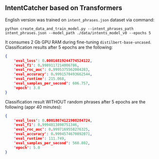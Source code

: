 ## IntentCatcher based on Transformers


English version was trained on `intent_phrases.json` dataset via command:
```
python create_data_and_train_model.py --intent_phrases_path intent_phrases.json --model_path ./data/intents_model_v0 --epochs 5
```

It consumes 2 Gb GPU RAM during fine-tuning `distilbert-base-uncased`. Classification results after 5 epochs are the following:
```json
{
    'eval_loss': 0.00016819244774524122, 
    'eval_f1': 0.9989117214006786, 
    'eval_roc_auc': 0.9995375562004283, 
    'eval_accuracy': 0.9991570493662544, 
    'eval_runtime': 215.068, 
    'eval_samples_per_second': 606.757, 
    'epoch': 3.0
}
```
Classification result WITHOUT random phrases after 5 epochs are the following (appr 40 minutes):
```json
{
    'eval_loss': 0.00018074121908284724, 
    'eval_f1': 0.9994813898751346, 
    'eval_roc_auc': 0.9997169558276325, 
    'eval_accuracy': 0.9994574670092071, 
    'eval_runtime': 111.749, 
    'eval_samples_per_second': 560.802, 
    'epoch': 5.0
}
```

